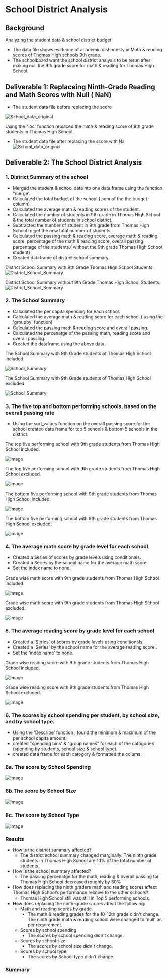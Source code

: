 # School District Analysis

## Background
Analyzing the student data &amp; school district budget 
* The data file shows evidence of academic dishonesty in Math & reading scores of Thomas High schools 9th grade.
* The schoolboard want the school district analysis to be rerun after making null the 9th grade score for math & reading for Thomas High School.

## Deliverable 1: Replaceing  Ninth-Grade Reading and Math Scores with Null ( NaN) 
* The student data file before replacing the score

![School_data_original](Images/Student_Data_Original.PNG) 

Using the "loc' function replaced the math & reading  score of 9th grade students in Thomas High School. 

* The student data file after  replacing the score with Na
![School_data_original](Images/Student_Data_After_Replacing_with_NaN.PNG)

## Deliverable 2: The School District Analysis 
### 1. District Summary of the school 
*  Merged the student & school data nto one data frame using the function "merge'.
* Calculated the total budget of the school.( sum of the the budget column)
* Calculated the average math & reading scores of the student.
* Calculated the number of students in 9th grade in Thomas High School & the total number of students in school district. 
* Subtracted the number of student in 9th grade from Thomas High School to get the new total number of students.
* Calculated the passing math & reading score, average math & reading score, percentage of the math & reading score, overall passing percentage of the students.( without the 9th grade Thomas High School student)
* Created dataframe of district school summary.

District School Summary with 9th Grade Thomas High School Students.
![District_School_Summary](Images/School_District_Summary_with_9th_gradeTHS.PNG)

District School Summary without 9th Grade Thomas High School Students.
![District_School_Summary](Images/School_District_Summary_without_9th_gradeTHS.PNG)
   
### 2. The School Summary
* Calculated the per capita spending for each school.
* Calculated the average math & reading score for each school.( using the 'groupby' function)
* Calculated the passing math & reading score and overall passing.
* Calculated the percenatge of the passing math, reading score and overall passing.
* Created the dataframe using the above data.

The School Summary with 9th Grade students of Thomas High School included

![School_Summary](Images/School_Summary_with_9th_gradeTHS.PNG)

The School Summary with 9th Grade students of Thomas High School excluded

![School_Summary](Images/School_Summary_without_9th_gradeTHS.PNG)

### 3. The five top and bottom performing schools, based on the overall passing rate
* Using the sort_values function on the overall passing score for the school created data frame for top 5 schools & bottom 5 schools in the district.

The top five performing school with 9th grade students from Thomas High School included.

![image](Images/Top_5_School_with_9th_grade_THS.PNG)

The top five performing school with 9th grade students from Thomas High School excluded.

![image](Images/Top_5_School_without_9th_grade_THS.PNG) 

The bottom five performing school with 9th grade students from Thomas High School included.

![image](Images/Bottom_5_School_with_9th_grade_THS.PNG)

The bottom five performing school with 9th grade students from Thomas High School excluded.

![image](Images/Bottom_5_School_without_9th_grade_THS.PNG)

### 4. The average math score by grade level for each school
* Created a Series of scores by grade levels using conditionals.
* Created a Series by the school name for the average math score.
* Set the index name to none. 

Grade wise math score with 9th grade students from Thomas High School included.

![image](Images/Grade_wise_math_score_with_9th_grade.PNG)

Grade wise math score with 9th grade students from Thomas High School excluded.

![image](Images/Grade_wise_math_score_without_9th_grade.PNG)

### 5. The average reading score by grade level for each school
* Created a 'Series' of scores by grade levels using conditionals.
* Created a 'Series' by the school name for the average reading score .
* Set the 'index name' to none. 

Grade wise reading score with 9th grade students from Thomas High School included.

![image](Images/Grade_wise_reading_score_with_9th_grade.PNG)

Grade wise reading score with 9th grade students from Thomas High School excluded.

![image](Images/Grade_wise_reading_score_without_9th_grade.PNG)

### 6. The scores by school spending per student, by school size, and by school type.
* Using the 'Describe' function , found the minimum & maximum of the per school capita amount.
* created "spending bins' & "group names" for each of the catogories (spending by students, school size & school type).
* created data frame for each catogory & formatted the colums.

 ### 6a. The score by School Spending 
 ![image](Images/Score_by_school_spending.PNG)   

   ### 6b.The score by School Size
![Image](Images/Score_by_school_size.PNG)

   ### 6c. The score by School Type
![image](Images/Score_by_school_district.PNG)

### Results
* How is the district summary affected?
   * The district school summary changed marginally. The ninth grade students in Thomas High School are 1.1% of the total number of students. 
* How is the school summary affected?
   * The passing percenatge for the math, reading & overall passing  for Thomas High School decreased roughly by 30%
* How does replacing the ninth graders math and reading scores affect Thomas High School’s performance relative to the other schools?
   * Thomas High School still was still in Top 5 performing schools.
* How does replacing the ninth-grade scores affect the following:
  * Math and reading scores by grade
      * The math & reading grades for the 10-12th  grade didn't change. The ninth grade math & reading school were changed to 'null' as per requirement.
  * Scores by school spending
    * The scores by school spending didn't change.
  * Scores by school size
      * The scores by school size didn't change.
  * Scores by school type
      * The scores by School type didn't change.
### Summary


